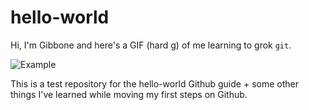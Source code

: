 # hello-world
Hi, I'm Gibbone and here's a GIF (hard g) of me learning to grok `git`.

![Example](monkeygif.gif)

This is a test repository for the hello-world Github guide + some other things I've learned while moving my first steps on Github.
